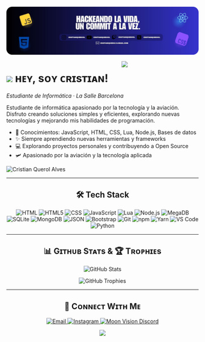 <!--Banner-->
![Cristian Banner Image](./banner-modified.png)

<!--Night Owl image-->
<div>
  <img align="right" width="40%" src="https://owlbertsio-resized.s3.amazonaws.com/Popper.psd.full.png">
</div>

<!--Header Name-->
# <img src="https://emojis.slackmojis.com/emojis/images/1531849430/4246/blob-sunglasses.gif?1531849430" width="30"/> ʜᴇʏ, sᴏʏ ᴄʀɪsᴛɪᴀɴ!
*Estudiante de Informática · La Salle Barcelona*
<br />

<!--Start Intro-->               
<p align="left">
Estudiante de informática apasionado por la tecnología y la aviación. Disfruto creando soluciones simples y eficientes, explorando nuevas tecnologías y mejorando mis habilidades de programación.
</p>

- 🌱 Conocimientos: JavaScript, HTML, CSS, Lua, Node.js, Bases de datos  
- ✨ Siempre aprendiendo nuevas herramientas y frameworks  
- 💻 Explorando proyectos personales y contribuyendo a Open Source  
- 🛩 Apasionado por la aviación y la tecnología aplicada

<!--Profile Count Badge-->
<p align="left">
  <img src="https://komarev.com/ghpvc/?username=cristianquerolalves1&label=Profile%20views&color=770677&style=for-the-badge&logo=star" alt="Cristian Querol Alves" style="padding-right:20px;" />
</p>

---

<h2 align="center">🛠 Tech Stack</h2>
<p align="center">
  <!-- Lenguajes / Frontend -->
  <img src="https://img.shields.io/badge/HTML-E34F26?style=for-the-badge&logo=html5&logoColor=white" alt="HTML">
  <img src="https://img.shields.io/badge/HTML5-E34F26?style=for-the-badge&logo=html5&logoColor=white" alt="HTML5">
  <img src="https://img.shields.io/badge/CSS-1572B6?style=for-the-badge&logo=css3&logoColor=white" alt="CSS">
  <img src="https://img.shields.io/badge/JavaScript-F7DF1E?style=for-the-badge&logo=javascript&logoColor=black" alt="JavaScript">
  <img src="https://img.shields.io/badge/Lua-2C2D72?style=for-the-badge&logo=lua&logoColor=white" alt="Lua">
  <img src="https://img.shields.io/badge/Node.js-339933?style=for-the-badge&logo=node.js&logoColor=white" alt="Node.js">

  <!-- Bases de datos -->
  <img src="https://img.shields.io/badge/MegaDB-0f52ba?style=for-the-badge&logo=megadb&logoColor=white" alt="MegaDB">
  <img src="https://img.shields.io/badge/SQLite-003B57?style=for-the-badge&logo=sqlite&logoColor=white" alt="SQLite">
  <img src="https://img.shields.io/badge/MongoDB-47A248?style=for-the-badge&logo=mongodb&logoColor=white" alt="MongoDB">
  <img src="https://img.shields.io/badge/JSON-000000?style=for-the-badge&logo=json&logoColor=white" alt="JSON">

  <!-- Frameworks / Librerías -->
  <img src="https://img.shields.io/badge/Bootstrap-7952B3?style=for-the-badge&logo=bootstrap&logoColor=white" alt="Bootstrap">

  <!-- Herramientas -->
  <img src="https://img.shields.io/badge/Git-F05032?style=for-the-badge&logo=git&logoColor=white" alt="Git">
  <img src="https://img.shields.io/badge/npm-CB3837?style=for-the-badge&logo=npm&logoColor=white" alt="npm">
  <img src="https://img.shields.io/badge/Yarn-2C8EBB?style=for-the-badge&logo=yarn&logoColor=white" alt="Yarn">
  <img src="https://img.shields.io/badge/VSCode-007ACC?style=for-the-badge&logo=visual-studio-code&logoColor=white" alt="VS Code">
  <img src="https://img.shields.io/badge/Python-3776AB?style=for-the-badge&logo=python&logoColor=white" alt="Python">
</p>


---

<!--GitHub Stats & Trophies-->
<h2 align="center">📊 Gɪᴛʜᴜʙ Sᴛᴀᴛs & 🏆 Tʀᴏᴘʜɪᴇs</h2>
<p align="center">
  <img src="https://github-readme-stats.vercel.app/api?username=cristianquerolalves1&show_icons=true&theme=nightowl" alt="GitHub Stats" />
</p>
<p align="center">
  <img src="https://github-profile-trophy.vercel.app/?username=cristianquerolalves1&no-bg=true&row=1&column=5" alt="GitHub Trophies" />
</p>

---

<!--Connect With Me / Socials-->
<h2 align="center">🤝 Cᴏɴɴᴇᴄᴛ Wɪᴛʜ Mᴇ</h2>
<p align="center">
  <a href="mailto:cristianquerol7@gmail.com" target="_blank">
    <img src="https://img.shields.io/badge/Gmail-D14836?style=for-the-badge&logo=gmail&logoColor=white" alt="Email">
  </a>
  <a href="https://www.instagram.com/cristianquerool" target="_blank">
    <img src="https://img.shields.io/badge/Instagram-E1306C?style=for-the-badge&logo=instagram&logoColor=white" alt="Instagram">
  </a>
  <a href="https://discord.gg/HtJ8uMQBed" target="_blank">
    <img src="https://img.shields.io/badge/Moon%20Vision-7289DA?style=for-the-badge&logo=discord&logoColor=white" alt="Moon Vision Discord">
  </a>
</p>

<!--Footer--> 
<p align="center">
  <img src="https://capsule-render.vercel.app/api?type=waving&color=gradient&height=65&section=footer"/>
</p>
